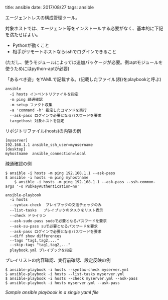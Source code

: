 title: ansible
date: 2017/08/27
tags: ansible

エージェントレスの構成管理ツール。

対象ホストでは、エージェント等をインストールする必要がなく、基本的に下記を満たせばよい。

- Pythonが動くこと
- 相手がリモートホストならsshでログインできること

(ただし、使うモジュールによっては追加パッケージが必要。例:aptモジュールを使うためにはpython-aptが必要)

「あるべき姿」をYAMLで記載する。(記載したファイル(群)をplaybookと呼ぶ)

	ansible
	  -i hosts インベントリファイルを指定
	  -m ping 疎通確認
	  -m setup ファクト収集
	  -a 'command -h' 指定したコマンドを実行
	  --ask-pass ログインで必要となるパスワードを要求
	  targethost 対象ホストを指定

リポジトリファイル(hosts)の内容の例

	[myserver]
	192.168.1.1 ansible_ssh_user=myusername
	[desktop]
	myhostname  ansible_connection=local

疎通確認の例

	$ ansible -i hosts -m ping 192.168.1.1 --ask-pass
	$ ansible -i hosts -m ping myhostname
        $ ansible -i hosts -m ping 192.168.1.1 --ask-pass --ssh-common-args '-o PubkeyAuthentication=no'

	ansible-playbook
	  -i hosts
	  --syntax-check  プレイブックの文法チェックのみ
	  --list-tasks   プレイブックのタスクをリスト表示
	  --check ドライラン
	  --ask-sudo-pass sudoで必要となるパスワードを要求
	  --ask-su-pass suで必要となるパスワードを要求
	  --ask-pass ログインで必要となるパスワードを要求
	  --diff show differences
	  --tags "tag1,tag2,..."
	  --skip-tags "tag1,tag2,..."
	  playbook.yml プレイブックを指定

プレイリストの内容確認、実行前確認、設定反映の例

	$ ansible-playbook -i hosts --syntax-check myserver.yml
	$ ansible-playbook -i hosts --list-tasks myserver.yml 
	$ ansible-playbook -i hosts --check myserver.yml --ask-pass
	$ ansible-playbook -i hosts myserver.yml --ask-pass

*Sample ansible playbook in a single yaml file*

<script src="https://gist.github.com/mnod/0ed9ec48287d3a785a1e648911720b37.js?file=playbooksingle.yml"></script>
